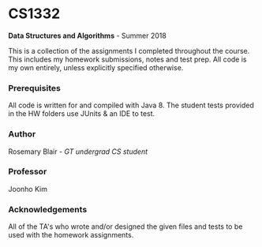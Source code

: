 # CS1332
**Data Structures and Algorithms** - Summer 2018

This is a collection of the assignments I completed throughout the course.
This includes my homework submissions, notes and test prep. All code is my
own entirely, unless explicitly specified otherwise.

### Prerequisites
All code is written for and compiled with Java 8.
The student tests provided in the HW folders use JUnits & an IDE to test.

### Author
Rosemary Blair - *GT undergrad CS student*

### Professor
Joonho Kim

### Acknowledgements
All of the TA's who wrote and/or designed the given files and tests to be
used with the homework assignments.

